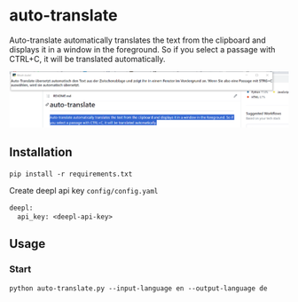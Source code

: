 # auto-translate

Auto-translate automatically translates the text from the clipboard and displays it in a window in the foreground. So if you select a passage with CTRL+C, it will be translated automatically.

![automatic translation](./screenshot.png)


## Installation
```
pip install -r requirements.txt
```

Create deepl api key `config/config.yaml`

```
deepl:
  api_key: <deepl-api-key>
```


## Usage


### Start
```
python auto-translate.py --input-language en --output-language de
```
